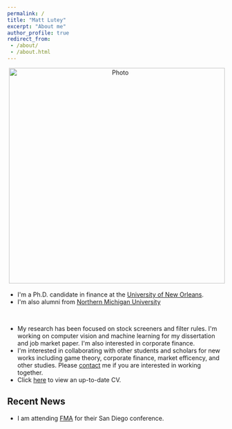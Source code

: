 ```yaml
---
permalink: /
title: "Matt Lutey"
excerpt: "About me"
author_profile: true
redirect_from:
 - /about/
 - /about.html
---
```

<p align="center">
  <img src="https://yetul.github.io/files/conference1.jpg?raw=true" alt="Photo" style="width: 500px;"/>
</p>

* I'm a Ph.D. candidate in finance at the [University of New Orleans](https://www.uno.edu).<br>
* I'm also alumni from [Northern Michigan University](https://www.nmu.edu)<br>
<br>

* My research has been focused on stock screeners and filter rules. I'm working on computer vision and machine learning for my dissertation and job market paper. I'm also interested in corporate finance.
* I'm interested in collaborating with other students and scholars for new works including game theory, corporate finance, market efficency, and other studies. Please [contact](/contact) me if you are interested in working together.
* Click [here](/files/lutey.pdf) to view an up-to-date CV.

## Recent News

* I am attending [FMA](http://fma.org) for their San Diego conference.
